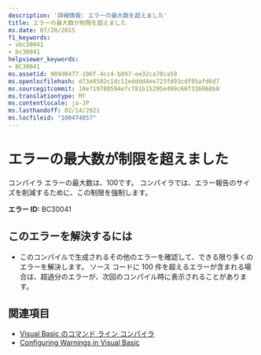 ```yaml
---
description: '詳細情報: エラーの最大数を超えました'
title: エラーの最大数が制限を超えました
ms.date: 07/20/2015
f1_keywords:
- vbc30041
- bc30041
helpviewer_keywords:
- BC30041
ms.assetid: 989d0477-106f-4cc4-b097-ee32ca70ca59
ms.openlocfilehash: d73e8502c1dc11edddd4ee723fd93cdf95afd6d7
ms.sourcegitcommit: 10e719780594efc781b15295e499c66f316068b8
ms.translationtype: MT
ms.contentlocale: ja-JP
ms.lasthandoff: 02/14/2021
ms.locfileid: "100474857"
---
```

# <a name="maximum-number-of-errors-has-been-exceeded"></a>エラーの最大数が制限を超えました

コンパイラ エラーの最大数は、100です。 コンパイラでは、エラー報告のサイズを削減するために、この制限を強制します。  
  
 **エラー ID:** BC30041  
  
## <a name="to-correct-this-error"></a>このエラーを解決するには  
  
- このコンパイルで生成されるその他のエラーを確認して、できる限り多くのエラーを解決します。 ソース コードに 100 件を超えるエラーが含まれる場合は、超過分のエラーが、次回のコンパイル時に表示されることがあります。  
  
## <a name="see-also"></a>関連項目

- [Visual Basic のコマンド ライン コンパイラ](../reference/command-line-compiler/index.md)
- [Configuring Warnings in Visual Basic](/visualstudio/ide/configuring-warnings-in-visual-basic)
